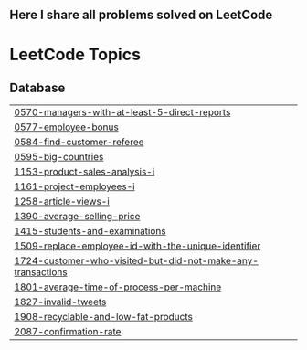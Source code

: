 
## Here I share all problems solved on LeetCode

<!---LeetCode Topics Start-->
# LeetCode Topics
## Database
|  |
| ------- |
| [0570-managers-with-at-least-5-direct-reports](https://github.com/sumit-kakde/LeetCode/tree/master/0570-managers-with-at-least-5-direct-reports) |
| [0577-employee-bonus](https://github.com/sumit-kakde/LeetCode/tree/master/0577-employee-bonus) |
| [0584-find-customer-referee](https://github.com/sumit-kakde/LeetCode/tree/master/0584-find-customer-referee) |
| [0595-big-countries](https://github.com/sumit-kakde/LeetCode/tree/master/0595-big-countries) |
| [1153-product-sales-analysis-i](https://github.com/sumit-kakde/LeetCode/tree/master/1153-product-sales-analysis-i) |
| [1161-project-employees-i](https://github.com/sumit-kakde/LeetCode/tree/master/1161-project-employees-i) |
| [1258-article-views-i](https://github.com/sumit-kakde/LeetCode/tree/master/1258-article-views-i) |
| [1390-average-selling-price](https://github.com/sumit-kakde/LeetCode/tree/master/1390-average-selling-price) |
| [1415-students-and-examinations](https://github.com/sumit-kakde/LeetCode/tree/master/1415-students-and-examinations) |
| [1509-replace-employee-id-with-the-unique-identifier](https://github.com/sumit-kakde/LeetCode/tree/master/1509-replace-employee-id-with-the-unique-identifier) |
| [1724-customer-who-visited-but-did-not-make-any-transactions](https://github.com/sumit-kakde/LeetCode/tree/master/1724-customer-who-visited-but-did-not-make-any-transactions) |
| [1801-average-time-of-process-per-machine](https://github.com/sumit-kakde/LeetCode/tree/master/1801-average-time-of-process-per-machine) |
| [1827-invalid-tweets](https://github.com/sumit-kakde/LeetCode/tree/master/1827-invalid-tweets) |
| [1908-recyclable-and-low-fat-products](https://github.com/sumit-kakde/LeetCode/tree/master/1908-recyclable-and-low-fat-products) |
| [2087-confirmation-rate](https://github.com/sumit-kakde/LeetCode/tree/master/2087-confirmation-rate) |
<!---LeetCode Topics End-->